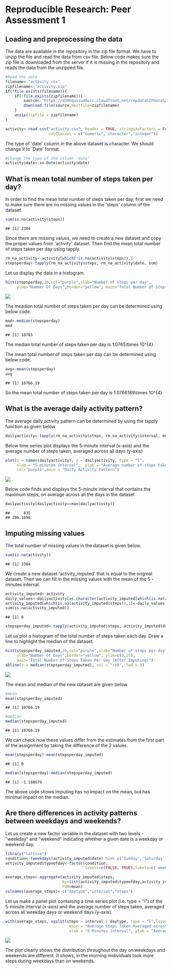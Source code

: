 # Reproducible Research: Peer Assessment 1




## Loading and preprocessing the data

The data are available in the repository in the zip file format. We have to unzip the file and read the data from csv file. Below code makes sure the zip file is downloaded from the server if it is missing in the repository and reads the data from the unzipped file.  


```r
#Read the data
filename<-"activity.csv"
zipfilename<-"activity.zip"
if(!file.exists(filename)){
    if(!file.exists(zipfilename)){
        source<-"https://d396qusza40orc.cloudfront.net/repdata%2Fdata%2Factivity.zip"
        download.file(source,destfile=zipfilename)
    }
    unzip(zipfile = zipfilename)
}

activity<-read.csv("activity.csv", header = TRUE, stringsAsFactors = FALSE, 
                   colClasses = c("numeric","character","integer"))
```
  
The type of 'date' column in the above dataset is character. We should change it to 'Date' format.

```r
#Change the type of the column 'date'
activity$date<-as.Date(activity$date)
```

## What is mean total number of steps taken per day?

In order to find the mean total number of steps taken per day, first we need to make sure there are no missing values in the 'steps' column of the dataset.

```r
sum(is.na(activity$steps))
```

```
## [1] 2304
```
 
Since there are missing values, we need to create a new dataset and copy the proper values from 'activity' dataset. Then find the mean total number of steps taken per day using tapply. 

```r
rm_na_activity<-activity[which(!is.na(activity$steps)),]
stepsperday<-tapply(rm_na_activity$steps, rm_na_activity$date, sum)
```
  
Let us display the data in a histogram. 

```r
hist(stepsperday,20,col="purple",xlab="Number of steps per day", 
     ylab="Number Of Days",border="yellow", main="Total Number Of Steps Taken Per Day")
```

![](figure/histogramformeantotal-1.png)<!-- -->
  
The meadian total number of steps taken per day can be determined using below code.

```r
med<-median(stepsperday)
med
```

```
## [1] 10765
```
    
The median total number of steps taken per day is 1.0765\times 10^{4}  
  
The mean total number of steps taken per day can be determined using below code.

```r
avg<-mean(stepsperday)
avg
```

```
## [1] 10766.19
```

So the mean total number of steps taken per day is 1.0766189\times 10^{4}
  
## What is the average daily activity pattern?
  
The average daily activity pattern can be determined by using the tapply function as given below.

```r
dailyactivity<-tapply(rm_na_activity$steps, rm_na_activity$interval, mean)
```
  
Below time series plot displays the 5-minute interval (x-axis) and the average number of steps taken, averaged across all days (y-axis)

```r
plot(x = names(dailyactivity), y = dailyactivity, type = "l",  
     xlab = "5 minutes Interval",  ylab = "Average number of steps taken", 
     col="purple",main = "Daily Activity Pattern")
```

![](figure/mtnsteps-1.png)<!-- -->
  
Below code finds and displays the 5-minute interval that contains the maximum steps, on average across all the days in the dataset

```r
dailyactivity[dailyactivity==max(dailyactivity)]
```

```
##      835 
## 206.1698
```


## Imputing missing values
  
The total number of missing values in the dataset is given below.

```r
sum(is.na(activity))
```

```
## [1] 2304
```
    

We create a new dataset 'activity_imputed' that is equal to the original dataset. Then we can fill in the missing values with the  mean of the 5 - minutes interval.

```r
activity_imputed<-activity
daily_values<-dailyactivity[as.character(activity_imputed[which(is.na(activity_imputed$steps)),3])]
activity_imputed[which(is.na(activity_imputed$steps)),1]<-daily_values
sum(is.na(activity_imputed))
```

```
## [1] 0
```

```r
stepsperday_imputed<-tapply(activity_imputed$steps, activity_imputed$date, sum)
```
  
Let us plot a histogram of the total number of steps taken each day. Draw a line to highlight the median of the dataset.  

```r
hist(stepsperday_imputed,20,col="purple",xlab="Number of steps per day", 
     ylab="Number Of Days",border="yellow", ylim=c(0,25), 
     main="Total Number Of Steps Taken Per Day (After Imputing)")
abline(v = median(stepsperday_imputed), col = "red", lwd = 3)
```

![](figure/histfornewdatasetmedian-1.png)<!-- -->
  
The mean and median of the new dataset are given below.

```r
#mean
mean(stepsperday_imputed)
```

```
## [1] 10766.19
```

```r
#median
median(stepsperday_imputed)
```

```
## [1] 10766.19
```
  
We can check how these values differ from the estimates from the first part of the assignment by taking the difference of the 2 values.

```r
mean(stepsperday)-mean(stepsperday_imputed)
```

```
## [1] 0
```

```r
median(stepsperday)-median(stepsperday_imputed)
```

```
## [1] -1.188679
```
  
The above code shows imputing has no impact on the mean, but has minimal impact on the median.

## Are there differences in activity patterns between weekdays and weekends?
    
Let us create a new factor variable in the dataset with two levels - "weekday" and "weekend" indicating whether a given date is a weekday or weekend day.

```r
library("lattice")
condition<-(weekdays(activity_imputed$date) %in% c('Sunday','Saturday'))
activity_imputed$typeofday<-factor(condition, 
                                   levels=c(FALSE, TRUE),labels=c('weekday', 'weekend'))

average_steps<-aggregate(activity_imputed$steps, 
                         by=list(activity_imputed$typeofday,activity_imputed$interval), 
                         FUN=mean)
colnames(average_steps)<-c("daytype","interval","steps")
```
  
Let us make a panel plot containing a time series plot (i.e. type = "l") of the 5-minute interval (x-axis) and the average number of steps taken, averaged across all weekday days or weekend days (y-axis). 

```r
with(average_steps, xyplot(steps ~ interval | daytype, type = "l",layout = c(1,2), col="purple",
                            main = "Average Steps Taken Averaged across weekday or weekend days",
                            xlab = "5 Minutes Interval", ylab = "Average Number of Steps"))
```

![](figure/panelplot-1.png)<!-- -->
  
The plot clearly shows the distribution throughout the day on weekdays and weekends are different. It shows, in the morning inidividuals took more steps during weekdays than on weekends. 

